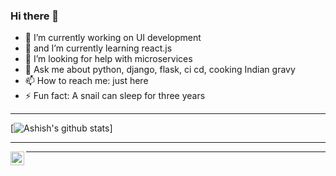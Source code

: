 ### Hi there 👋


- 🔭 I’m currently working on UI development
- 🌱 and I’m currently learning react.js
- 🤔 I’m looking for help with microservices
- 💬 Ask me about python, django, flask, ci cd, cooking Indian gravy
- 📫 How to reach me: just here
- ⚡ Fun fact: A snail can sleep for three years
---

[![Ashish's github stats](https://github-readme-stats.vercel.app/api?username=msashish&show_icons=true&hide_border=true)]

---

[<img align="left" alt="codeSTACKr | LinkedIn" width="22px" src="https://cdn.jsdelivr.net/npm/simple-icons@v3/icons/linkedin.svg" />][linkedin]


---

[linkedin]: https://www.linkedin.com/in/ashish-sheelavantar-79241662/
